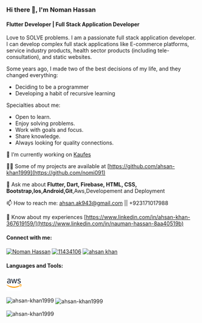### Hi there 👋, I'm Noman Hassan

#### Flutter Developer | Full Stack Application Developer

Love to SOLVE problems. I am a passionate full stack application developer. I can develop complex full stack applications like E-commerce platforms, service industry products, health sector products (including tele-consultation), and static websites.

Some years ago, I made two of the best decisions of my life, and they changed everything:

- Deciding to be a programmer
- Developing a habit of recursive learning

Specialties about me:

- Open to learn.
- Enjoy solving problems.
- Work with goals and focus.
- Share knowledge.
- Always looking for quality connections.

🔭 I’m currently working on [Kaufes](http://kaufes.ch/)

👨‍💻 Some of my projects are available at [https://github.com/ahsan-khan1999](https://github.com/nomi091)

💬 Ask me about **Flutter, Dart, Firebase, HTML, CSS, Bootstrap,Ios,Android,Git**,Aws,Developement and Deployment

📫 How to reach me: ahsan.ak943@gmail.com || +923171017988

📄 Know about my experiences [https://www.linkedin.com/in/ahsan-khan-367619159/](https://www.linkedin.com/in/nauman-hassan-8aa40519b)

#### Connect with me:

<p align="left">
  <a href="https://linkedin.com/in/ahsan-khan" target="_blank"><img align="center" src="https://raw.githubusercontent.com/rahuldkjain/github-profile-readme-generator/master/src/images/icons/Social/linked-in-alt.svg" alt="Noman Hassan" height="30" width="40" /></a>
  <a href="[https://stackoverflow.com/users/11434106](https://stackoverflow.com/users/14236309/noman-hassan)" target="_blank"><img align="center" src="https://raw.githubusercontent.com/rahuldkjain/github-profile-readme-generator/master/src/images/icons/Social/stack-overflow.svg" alt="11434106" height="30" width="40" /></a>
  <a href="https://fb.com/ahsan khan" target="_blank"><img align="center" src="https://raw.githubusercontent.com/rahuldkjain/github-profile-readme-generator/master/src/images/icons/Social/facebook.svg" alt="ahsan khan" height="30" width="40" /></a>
</p>

#### Languages and Tools:

<p align="left">
  <a href="https://aws.amazon.com" target="_blank" rel="noreferrer">
    <img src="https://raw.githubusercontent.com/devicons/devicon/master/icons/amazonwebservices/amazonwebservices-original-wordmark.svg" alt="aws" width="40" height="40"/>
  </a>
  <!-- Add other icons here -->
</p>

<p align="left">
  <img align="left" src="https://github-readme-stats.vercel.app/api/top-langs?username=ahsan-khan1999&show_icons=true&locale=en&layout=compact" alt="ahsan-khan1999" />
</p>

<p>&nbsp;<img align="center" src="https://github-readme-stats.vercel.app/api?username=ahsan-khan1999&show_icons=true&locale=en" alt="ahsan-khan1999" /></p>

<p><img align="center" src="https://github-readme-streak-stats.herokuapp.com/?user=ahsan-khan1999&" alt="ahsan-khan1999" /></p>
